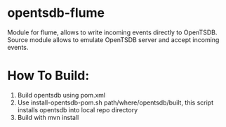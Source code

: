 opentsdb-flume
=======

Module for flume, allows to write incoming events
directly to OpenTSDB. Source module allows to 
emulate OpenTSDB server and accept incoming events.

How To Build:
============

1. Build opentsdb using pom.xml
2. Use install-opentsdb-pom.sh path/where/opentsdb/built, this script installs
opentsdb into local repo directory
3. Build with mvn install
